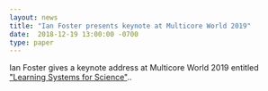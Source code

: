```yaml
---
layout: news
title: "Ian Foster presents keynote at Multicore World 2019"
date:  2018-12-19 13:00:00 -0700
type: paper
---
```


Ian Foster gives a keynote address at Multicore World 2019 entitled ["Learning Systems for Science"](https://multicore.world/speakers/ian-foster/)..